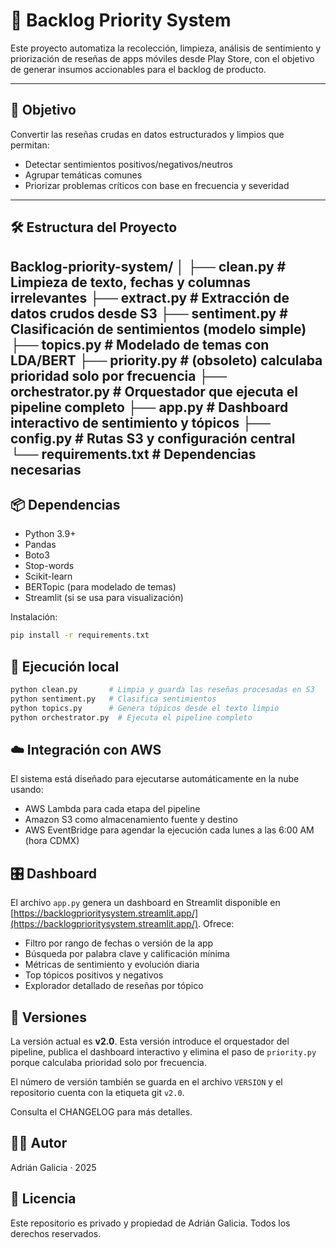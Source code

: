 # 🧠 Backlog Priority System

Este proyecto automatiza la recolección, limpieza, análisis de sentimiento y priorización de reseñas de apps móviles desde Play Store, con el objetivo de generar insumos accionables para el backlog de producto.

---

## 🚀 Objetivo

Convertir las reseñas crudas en datos estructurados y limpios que permitan:
- Detectar sentimientos positivos/negativos/neutros
- Agrupar temáticas comunes
- Priorizar problemas críticos con base en frecuencia y severidad

---

## 🛠️ Estructura del Proyecto
Backlog-priority-system/
│
├── clean.py           # Limpieza de texto, fechas y columnas irrelevantes
├── extract.py         # Extracción de datos crudos desde S3
├── sentiment.py       # Clasificación de sentimientos (modelo simple)
├── topics.py          # Modelado de temas con LDA/BERT
├── priority.py        # (obsoleto) calculaba prioridad solo por frecuencia
├── orchestrator.py    # Orquestador que ejecuta el pipeline completo
├── app.py             # Dashboard interactivo de sentimiento y tópicos
├── config.py          # Rutas S3 y configuración central
└── requirements.txt   # Dependencias necesarias
---

## 📦 Dependencias

- Python 3.9+
- Pandas
- Boto3
- Stop-words
- Scikit-learn
- BERTopic (para modelado de temas)
- Streamlit (si se usa para visualización)

Instalación:
```bash
pip install -r requirements.txt
```

## 🧪 Ejecución local
```bash
python clean.py       # Limpia y guarda las reseñas procesadas en S3
python sentiment.py   # Clasifica sentimientos
python topics.py      # Genera tópicos desde el texto limpio
python orchestrator.py  # Ejecuta el pipeline completo
```

## ☁️ Integración con AWS

El sistema está diseñado para ejecutarse automáticamente en la nube usando:
- AWS Lambda para cada etapa del pipeline
- Amazon S3 como almacenamiento fuente y destino
- AWS EventBridge para agendar la ejecución cada lunes a las 6:00 AM (hora CDMX)

## 🎛️ Dashboard

El archivo `app.py` genera un dashboard en Streamlit disponible en [https://backlogprioritysystem.streamlit.app/](https://backlogprioritysystem.streamlit.app/).
Ofrece:
- Filtro por rango de fechas o versión de la app
- Búsqueda por palabra clave y calificación mínima
- Métricas de sentimiento y evolución diaria
- Top tópicos positivos y negativos
- Explorador detallado de reseñas por tópico

## 🔖 Versiones

La versión actual es **v2.0**. Esta versión introduce el orquestador del pipeline, publica el dashboard interactivo y elimina el paso de `priority.py` porque calculaba prioridad solo por frecuencia.

El número de versión también se guarda en el archivo `VERSION` y el repositorio cuenta con la etiqueta git `v2.0`.

Consulta el CHANGELOG para más detalles.

## 👨‍💻 Autor

Adrián Galicia  · 2025

## 📄 Licencia

Este repositorio es privado y propiedad de Adrián Galicia. Todos los derechos reservados.